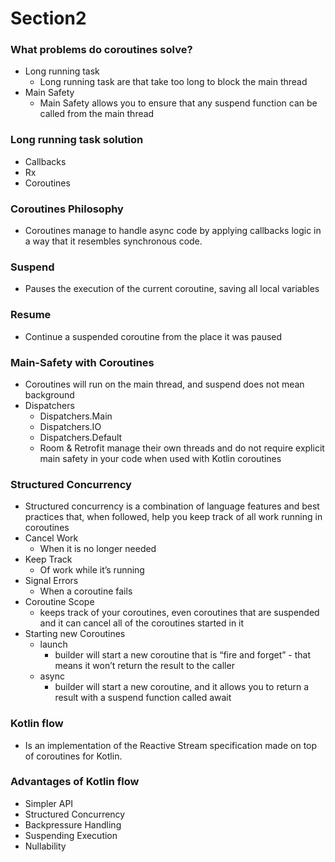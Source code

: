 # Section2

### What problems do coroutines solve?

- Long running task
    - Long running task are that take too long to block the main thread
- Main Safety
    - Main Safety allows you to ensure that any suspend function can be called from the main thread

### Long running task solution

- Callbacks
- Rx
- Coroutines

### Coroutines Philosophy

- Coroutines manage to handle async code by applying callbacks logic in a way that it resembles synchronous code.

### Suspend

- Pauses the execution of the current coroutine, saving all local variables

### Resume

- Continue a suspended coroutine from the place it was paused

### Main-Safety with Coroutines

- Coroutines will run on the main thread, and suspend does not mean background
- Dispatchers
    - Dispatchers.Main
    - Dispatchers.IO
    - Dispatchers.Default
    - Room & Retrofit manage their own threads and do not require explicit main safety in your code when used with Kotlin coroutines

### Structured Concurrency

- Structured concurrency is a combination of language features and best practices that, when followed, help you keep track of all work running in coroutines
- Cancel Work
    - When it is no longer needed
- Keep Track
    - Of work while it’s running
- Signal Errors
    - When a coroutine fails
- Coroutine Scope
    - keeps track of your coroutines, even coroutines that are suspended and it can cancel all of the coroutines started in it
- Starting new Coroutines
    - launch
        - builder will start a new coroutine that is “fire and forget” - that means it won’t return the result to the caller
    - async
        - builder will start a new coroutine, and it allows you to return a result with a suspend function called await

### Kotlin flow

- Is an implementation of the Reactive Stream specification made on top of coroutines for Kotlin.

### Advantages of Kotlin flow

- Simpler API
- Structured Concurrency
- Backpressure Handling
- Suspending Execution
- Nullability